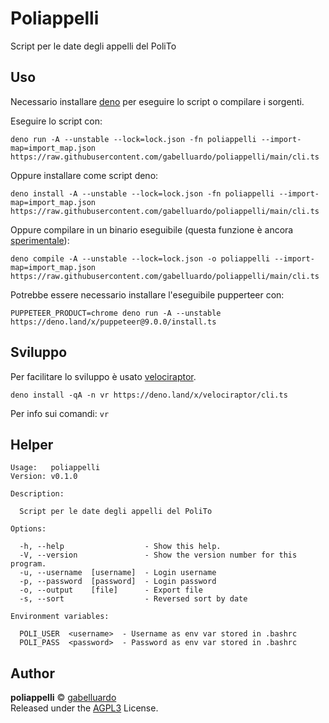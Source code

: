 # Poliappelli

Script per le date degli appelli del PoliTo

## Uso

Necessario installare [deno](https://deno.land/#installation) per eseguire lo script o compilare i sorgenti.

Eseguire lo script con:

    deno run -A --unstable --lock=lock.json -fn poliappelli --import-map=import_map.json https://raw.githubusercontent.com/gabelluardo/poliappelli/main/cli.ts

Oppure installare come script deno:

    deno install -A --unstable --lock=lock.json -fn poliappelli --import-map=import_map.json https://raw.githubusercontent.com/gabelluardo/poliappelli/main/cli.ts

Oppure compilare in un binario eseguibile (questa funzione è ancora [sperimentale](https://deno.land/manual/tools/compiler)):

    deno compile -A --unstable --lock=lock.json -o poliappelli --import-map=import_map.json https://raw.githubusercontent.com/gabelluardo/poliappelli/main/cli.ts

Potrebbe essere necessario installare l'eseguibile pupperteer con:

    PUPPETEER_PRODUCT=chrome deno run -A --unstable https://deno.land/x/puppeteer@9.0.0/install.ts

## Sviluppo

Per facilitare lo sviluppo è usato [velociraptor](https://github.com/jurassiscripts/velociraptor).

    deno install -qA -n vr https://deno.land/x/velociraptor/cli.ts

Per info sui comandi: `vr`

## Helper

```
Usage:   poliappelli
Version: v0.1.0

Description:

  Script per le date degli appelli del PoliTo

Options:

  -h, --help                  - Show this help.
  -V, --version               - Show the version number for this program.
  -u, --username  [username]  - Login username
  -p, --password  [password]  - Login password
  -o, --output    [file]      - Export file
  -s, --sort                  - Reversed sort by date

Environment variables:

  POLI_USER  <username>  - Username as env var stored in .bashrc
  POLI_PASS  <password>  - Password as env var stored in .bashrc

```

## Author

**poliappelli** © [gabelluardo](https://github.com/gabelluardo)  
Released under the [AGPL3](https://github.com/gabelluardo/poliappelli/blob/master/LICENSE) License.
